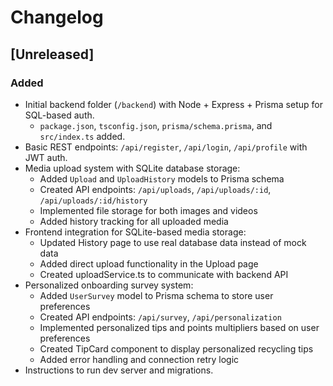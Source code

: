 # Changelog

## [Unreleased]
### Added
- Initial backend folder (`/backend`) with Node + Express + Prisma setup for SQL-based auth.
  - `package.json`, `tsconfig.json`, `prisma/schema.prisma`, and `src/index.ts` added.
- Basic REST endpoints: `/api/register`, `/api/login`, `/api/profile` with JWT auth.
- Media upload system with SQLite database storage:
  - Added `Upload` and `UploadHistory` models to Prisma schema
  - Created API endpoints: `/api/uploads`, `/api/uploads/:id`, `/api/uploads/:id/history`
  - Implemented file storage for both images and videos
  - Added history tracking for all uploaded media
- Frontend integration for SQLite-based media storage:
  - Updated History page to use real database data instead of mock data
  - Added direct upload functionality in the Upload page
  - Created uploadService.ts to communicate with backend API
- Personalized onboarding survey system:
  - Added `UserSurvey` model to Prisma schema to store user preferences
  - Created API endpoints: `/api/survey`, `/api/personalization`
  - Implemented personalized tips and points multipliers based on user preferences
  - Created TipCard component to display personalized recycling tips
  - Added error handling and connection retry logic
- Instructions to run dev server and migrations.
